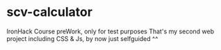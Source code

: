# scv-calculator
IronHack Course preWork, only for test purposes
That's my second web project including CSS & Js, by now just selfguided ^^ 
